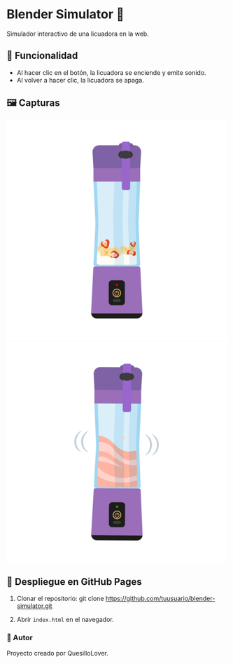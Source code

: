 # Blender Simulator 🥤

Simulador interactivo de una licuadora en la web.

## 🔧 Funcionalidad
- Al hacer clic en el botón, la licuadora se enciende y emite sonido.
- Al volver a hacer clic, la licuadora se apaga.

## 🖼️ Capturas
![Licuadora Apagada](assets/img/licuadoraApagada.png)
![Licuadora Encendida](assets/img/licuadoraEncendida.gif)

## 🚀 Despliegue en GitHub Pages
1. Clonar el repositorio:
git clone https://github.com/tuusuario/blender-simulator.git

2. Abrir `index.html` en el navegador.

### 📌 Autor
Proyecto creado por QuesilloLover.
